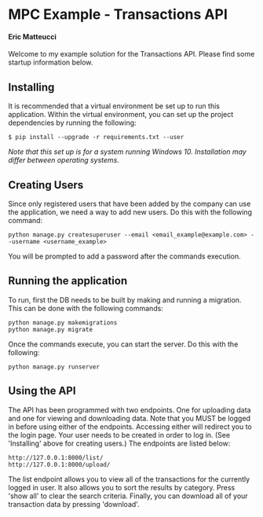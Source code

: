 # MPC Example - Transactions API
#### Eric Matteucci

Welcome to my example solution for the Transactions API. Please find some startup information below.

## Installing
It is recommended that a virtual environment be set up to run this application.
Within the virtual environment, you can set up the project dependencies by running the following:
```shell script
$ pip install --upgrade -r requirements.txt --user
```
_Note that this set up is for a system running Windows 10. Installation may differ between
operating systems._

## Creating Users
Since only registered users that have been added by the company can use the application,
we need a way to add new users. Do this with the following command:
```shell script
python manage.py createsuperuser --email <email_example@example.com> --username <username_example>
```
You will be prompted to add a password after the commands execution.

## Running the application
To run, first the DB needs to be built by making and running a migration. This can be done with the
following commands:
```shell script
python manage.py makemigrations
python manage.py migrate
```
Once the commands execute, you can start the server. Do this with the following:
```shell script
python manage.py runserver
```

## Using the API
The API has been programmed with two endpoints. One for uploading data and one for viewing and downloading data.
Note that you MUST be logged in before using either of the endpoints. Accessing either will redirect you
to the login page. Your user needs to be created in order to log in. (See 'Installing' above for creating
users.) The endpoints are listed below:
```text
http://127.0.0.1:8000/list/
http://127.0.0.1:8000/upload/
```

The list endpoint allows you to view all of the transactions for the currently logged in user. It also
allows you to sort the results by category. Press 'show all' to clear the search criteria. Finally, you can
download all of your transaction data by pressing 'download'.

